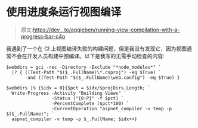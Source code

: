 # 使用进度条运行视图编译

> 原文:[https://dev . to/aggieben/running-view-compilation-with-a-progress-bar-c4o](https://dev.to/aggieben/running-view-compilation-with-a-progress-bar-c4o)

我遇到了一个在 CI 上视图编译失败的构建问题，但是我没有发现它，因为视图通常不会在开发人员构建中预编译。以下是我写的无需手动检查的内容:

```
$webdirs = gci -rec -Directory -Exclude "*node_modules*" `
  |? { ((Test-Path "$($_.FullName)\*.csproj") -eq $True) `
       -and ((Test-Path "$($_.FullName)\web.config") -eq $True) }

$webdirs |% {$idx = 0}{$pct = $idx/$projDirs.Length; `
  Write-Progress -Activity "Building Views" `
                 -Status ("{0:P}" -f $pct) `
                 -PercentComplete ($pct*100) `
                 -CurrentOperation "aspnet_compiler -v temp -p $($_.FullName)"; `
  aspnet_compiler -v temp -p $_.FullName; $idx++} 
```